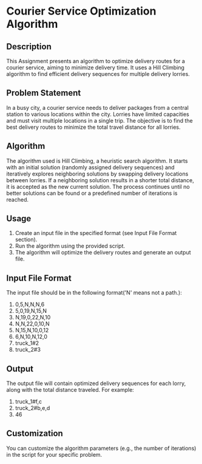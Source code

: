 # Courier Service Optimization Algorithm

## Description
This Assignment presents an algorithm to optimize delivery routes for a courier service, aiming to minimize delivery time. It uses a Hill Climbing algorithm to find efficient delivery sequences for multiple delivery lorries.

## Problem Statement
In a busy city, a courier service needs to deliver packages from a central station to various locations within the city. Lorries have limited capacities and must visit multiple locations in a single trip. The objective is to find the best delivery routes to minimize the total travel distance for all lorries.

## Algorithm
The algorithm used is Hill Climbing, a heuristic search algorithm. It starts with an initial solution (randomly assigned delivery sequences) and iteratively explores neighboring solutions by swapping delivery locations between lorries. If a neighboring solution results in a shorter total distance, it is accepted as the new current solution. The process continues until no better solutions can be found or a predefined number of iterations is reached.

## Usage
1. Create an input file in the specified format (see Input File Format section).
2. Run the algorithm using the provided script.
3. The algorithm will optimize the delivery routes and generate an output file.

## Input File Format
The input file should be in the following format('N' means not a path.):
1.  0,5,N,N,N,6 
2.  5,0,19,N,15,N
3.  N,19,0,22,N,10
4.  N,N,22,0,10,N
5.  N,15,N,10,0,12
6.  6,N,10,N,12,0
7.  truck_1#2
8.  truck_2#3

## Output
The output file will contain optimized delivery sequences for each lorry, along with the total distance traveled. For example:

1. truck_1#f,c
2. truck_2#b,e,d
3. 46

## Customization
You can customize the algorithm parameters (e.g., the number of iterations) in the script for your specific problem.

